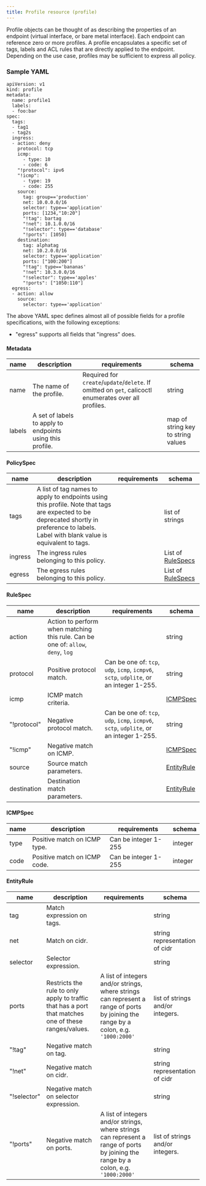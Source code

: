 ```yaml
---
title: Profile resource (profile)
---
```


Profile objects can be thought of as describing the properties of an endpoint (virtual interface, or bare metal interface).  Each endpoint can reference zero or more profiles.  A profile encapsulates a specific set of tags, labels and ACL rules that are directly applied to the endpoint.  Depending on the use case, profiles may be sufficient to express all policy.

### Sample YAML
```
apiVersion: v1
kind: profile
metadata:
  name: profile1
  labels:
  - foo:bar
spec:
  tags:
  - tag1
  - tag2s
  ingress:
  - action: deny
    protocol: tcp
    icmp:
      - type: 10
      - code: 6
    "!protocol": ipv6
    "!icmp":
      - type: 19
      - code: 255
    source:
      tag: group=='production'
      net: 10.0.0.0/16
      selector: type=='application'
      ports: [1234,"10:20"]
      "!tag": bartag
      "!net": 10.1.0.0/16
      "!selector": type=='database'
      "!ports": [1050]
    destination:
      tag: alphatag
      net: 10.2.0.0/16
      selector: type=='application'
      ports: ["100:200"]
      "!tag": type=='bananas'
      "!net": 10.3.0.0/16
      "!selector": type=='apples'
      "!ports": ["1050:110"]
  egress:
  - action: allow
    source:
      selector: type=='application'
```
The above YAML spec defines almost all of possible fields for a profile specifications, with the following exceptions:
- "egress" supports all fields that "ingress" does.



#### Metadata

| name   | description  | requirements                  | schema |
|--------|--------------|-------------------------------|--------|
| name   | The name of the profile. | Required for `create`/`update`/`delete`. If omitted on `get`, calicoctl enumerates over all profiles. | string |
| labels | A set of labels to apply to endpoints using this profile. |  | map of string key to string values |

#### PolicySpec

| name     | description                                                          | requirements | schema |
|----------|----------------------------------------------------------------------|--------------|--------|
| tags     | A list of tag names to apply to endpoints using this profile. Note that tags are expected to be deprecated shortly in preference to labels. Label with blank value is equivalent to tags. | | list of strings |
| ingress  | The ingress rules belonging to this policy.                          | | List of [RuleSpecs](#rulespec) |
| egress   | The egress rules belonging to this policy.                           | | List of [RuleSpecs](#rulespec)  |

#### RuleSpec

| name        | description                                | requirements | schema |
|-------------|--------------------------------------------|----------------|--------|
| action      | Action to perform when matching this rule.  Can be one of: `allow`, `deny`, `log` |  | string |
| protocol    | Positive protocol match.  | Can be one of: `tcp`, `udp`, `icmp`, `icmpv6`, `sctp`, `udplite`, or an integer 1-255. | string |
| icmp        | ICMP match criteria.     | | [ICMPSpec](#icmpspec) |
| "!protocol" | Negative protocol match. | Can be one of: `tcp`, `udp`, `icmp`, `icmpv6`, `sctp`, `udplite`, or an integer 1-255. | string |
| "!icmp"     | Negative match on ICMP. | | [ICMPSpec](#icmpspec) |
| source      | Source match parameters. |  | [EntityRule](#entityrule) |
| destination | Destination match parameters. |  | [EntityRule](#entityrule) |

#### ICMPSpec

| name | description                  | requirements         | schema  |
|------|------------------------------|----------------------|---------|
| type | Positive match on ICMP type. | Can be integer 1-255 | integer |
| code | Positive match on ICMP code. | Can be integer 1-255 | integer |


#### EntityRule

| name        | description                                | requirements                           | schema                        |
|-------------|--------------------------------------------|----------------------------------------|-------------------------------|
| tag         | Match expression on tags.                  |                                        | string                        |
| net         | Match on cidr.                             |                                        | string representation of cidr |
| selector    | Selector expression.                       |  | string |
| ports       | Restricts the rule to only apply to traffic that has a port that matches one of these ranges/values. | A list of integers and/or strings, where strings can represent a range of ports by joining the range by a colon, e.g. `'1000:2000'` | list of strings and/or integers. |
| "!tag" | Negative match on tag. |  | string |
| "!net" | Negative match on cidr. | | string representation of cidr |
| "!selector" | Negative match on selector expression. | | string |
| "!ports"      | Negative match on ports. | A list of integers and/or strings, where strings can represent a range of ports by joining the range by a colon, e.g. `'1000:2000'` | list of strings and/or integers. |
